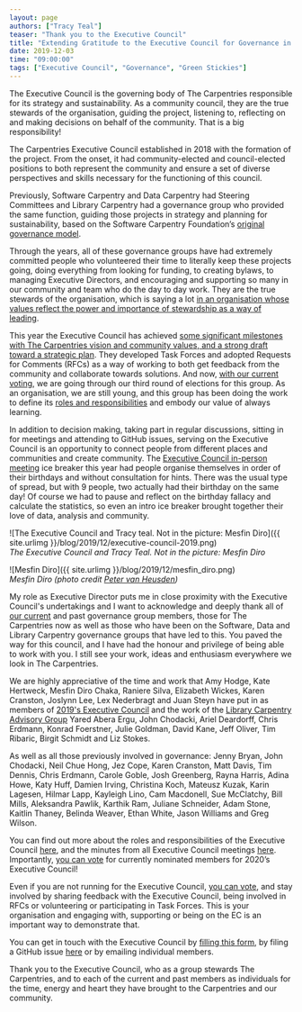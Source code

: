 ```yaml
---
layout: page
authors: ["Tracy Teal"]
teaser: "Thank you to the Executive Council"
title: "Extending Gratitude to the Executive Council for Governance in 2019"
date: 2019-12-03
time: "09:00:00"
tags: ["Executive Council", "Governance", "Green Stickies"]
---
```


The Executive Council is the governing body of The Carpentries responsible for its strategy and sustainability. As a community council, they are the true stewards of the organisation, guiding the project, listening to, reflecting on and making decisions on behalf of the community. That is a big responsibility! 

The Carpentries Executive Council established in 2018 with the formation of the project. From the onset, it had community-elected and council-elected positions to both represent the community and ensure a set of diverse perspectives and skills necessary for the functioning of this council. 

Previously, Software Carpentry and Data Carpentry had Steering Committees and Library Carpentry had a governance group who provided the same function, guiding those projects in strategy and planning for sustainability, based on the Software Carpentry Foundation’s [original governance model](https://software-carpentry.org/blog/2014/12/scf-governance.html).

Through the years, all of these governance groups have had extremely committed people who volunteered their time to literally keep these projects going, doing everything from looking for funding, to creating bylaws, to managing Executive Directors, and encouraging and supporting so many in our community and team who do the day to day work. They are the true stewards of the organisation, which is saying a lot [in an organisation whose values reflect the power and importance of stewardship as a way of leading](https://carpentries.org/values).

This year the Executive Council has achieved [some significant milestones with The Carpentries vision and community values, and a strong draft toward a strategic plan](https://carpentries.org/blog/2019/11/ec-meeting-2019/). They developed Task Forces and adopted Requests for Comments (RFCs) as a way of working to both get feedback from the community and collaborate towards solutions. And now, [with our current voting](https://carpentries.org/blog/2019/12/executive-council-elections-2020/), we are going through our third round of elections for this group. As an organisation, we are still young, and this group has been doing the work to define its [roles and responsibilities](https://docs.carpentries.org/topic_folders/governance/bylaws.html#executive-council) and embody our value of always learning. 

In addition to  decision making, taking part in regular discussions, sitting in for meetings and attending to GitHub issues, serving on the Executive Council is an opportunity to connect people from different places and communities and create community. The [Executive Council in-person meeting](https://carpentries.org/blog/2019/11/ec-meeting-2019/) ice breaker this year had people organise themselves in order of their birthdays and without consultation for hints. There was the usual type of spread, but with 9 people, two actually had their birthday on the same day! Of course we had to pause and reflect on the birthday fallacy and calculate the statistics, so even an intro ice breaker brought together their love of data, analysis and community. 

![The Executive Council and Tracy teal. Not in the picture: Mesfin Diro]({{ site.urlimg }}/blog/2019/12/executive-council-2019.png)
<br/>_The Executive Council and Tracy Teal. Not in the picture: Mesfin Diro_

![Mesfin Diro]({{ site.urlimg }}/blog/2019/12/mesfin_diro.png)
<br/>_Mesfin Diro (photo credit [Peter van Heusden](https://twitter.com/pvanheus/status/1200857024369692672?s=20))_


My role as Executive Director puts me in close proximity with the Executive Council's undertakings and I want to acknowledge and deeply thank all of [our current](https://carpentries.org/governance/) and past governance group members, those for The Carpentries now as well as those who have been on the Software, Data and Library Carpentry governance groups that have led to this. You paved the way for this council, and I have had the honour and privilege of being able to work with you. I still see your work, ideas and enthusiasm everywhere we look in The Carpentries. 

We are highly appreciative of the time and work that Amy Hodge, Kate Hertweck, Mesfin Diro Chaka, Raniere Silva, Elizabeth Wickes, Karen Cranston, Joslynn Lee, Lex Nederbragt and Juan Steyn have put in as members of [2019's Executive Council](https://carpentries.org/governance/#current-executive-council-members) and the work of the [Library Carpentry Advisory Group](https://librarycarpentry.org/advisory/) Yared Abera Ergu, John Chodacki, Ariel Deardorff, Chris Erdmann, Konrad Foerstner, Julie Goldman, David Kane, Jeff Oliver, Tim Ribaric, Birgit Schmidt and Liz Stokes.

As well as all those previously involved in governance: Jenny Bryan, John Chodacki, Neil Chue Hong, Jez Cope, Karen Cranston, Matt Davis, Tim Dennis, Chris Erdmann, Carole Goble, Josh Greenberg, Rayna Harris, Adina Howe, Katy Huff, Damien Irving, Christina Koch, Mateusz Kuzak, Karin Lagesen, Hilmar Lapp, Kayleigh Lino, Cam Macdonell, Sue McClatchy, Bill Mills, Aleksandra Pawlik, Karthik Ram, Juliane Schneider, Adam Stone, Kaitlin Thaney, Belinda Weaver, Ethan White, Jason Williams and Greg Wilson.

You can find out more about the roles and responsibilities of the Executive Council [here](https://carpentries.org/governance/#past-executive-council-members), and the minutes from all Executive Council meetings [here](https://github.com/carpentries/executive-council-info/tree/master/minutes). Importantly, [you can vote](https://carpentries.org/blog/2019/12/executive-council-elections-2020/) for currently nominated members for 2020’s Executive Council! 

Even if you are not running for the Executive Council, [you can vote](https://carpentries.org/blog/2019/12/executive-council-elections-2020/), and stay involved by sharing feedback with the Executive Council, being involved in RFCs or volunteering or participating in Task Forces. This is your organisation and engaging with, supporting or being on the EC is an important way to demonstrate that. 

You can get in touch with the Executive Council by [filling this form](https://docs.google.com/forms/d/e/1FAIpQLScdo7AlYfeQN-z5dnO-p8KVI8t17kQUc1VH-Cvrlga5txIwCA/viewform), by filing a GitHub issue [here](https://github.com/carpentries/executive-council-info/issues) or by emailing individual members. 

Thank you to the Executive Council, who as a group stewards The Carpentries, and to each of the current and past members as individuals for the time, energy and heart they have brought to the Carpentries and our community. 

